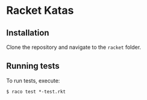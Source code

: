 # Racket Katas

## Installation

Clone the repository and navigate to the `racket` folder.

## Running tests

To run tests, execute:

```
$ raco test *-test.rkt
```
